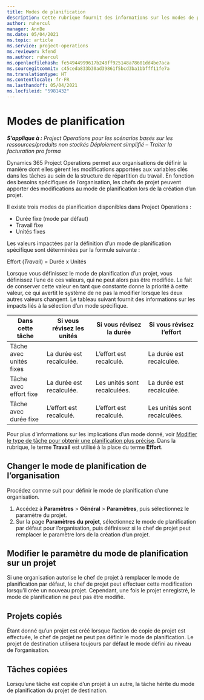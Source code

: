 ```yaml
---
title: Modes de planification
description: Cette rubrique fournit des informations sur les modes de planification.
author: ruhercul
manager: AnnBe
ms.date: 05/04/2021
ms.topic: article
ms.service: project-operations
ms.reviewer: kfend
ms.author: ruhercul
ms.openlocfilehash: fe54944999617b248ff925148a78601dd4be7aca
ms.sourcegitcommit: c45ceda833b30ad39861f5bcd3ba1bbfff11fe7a
ms.translationtype: HT
ms.contentlocale: fr-FR
ms.lasthandoff: 05/04/2021
ms.locfileid: "5981432"
---
```

# <a name="scheduling-modes"></a>Modes de planification

_**S’applique à :** Project Operations pour les scénarios basés sur les ressources/produits non stockés Déploiement simplifié – Traiter la facturation pro forma_


Dynamics 365 Project Operations permet aux organisations de définir la manière dont elles gèrent les modifications apportées aux variables clés dans les tâches au sein de la structure de répartition du travail. En fonction des besoins spécifiques de l’organisation, les chefs de projet peuvent apporter des modifications au mode de planification lors de la création d’un projet.

Il existe trois modes de planification disponibles dans Project Operations :

  - Durée fixe (mode par défaut)
  - Travail fixe
  - Unités fixes

Les valeurs impactées par la définition d’un mode de planification spécifique sont déterminées par la formule suivante :

  Effort (*Travail*) = Durée x Unités

Lorsque vous définissez le mode de planification d’un projet, vous définissez l’une de ces valeurs, qui ne peut alors pas être modifiée. Le fait de conserver cette valeur en tant que constante donne la priorité à cette valeur, ce qui avertit le système de ne pas la modifier lorsque les deux autres valeurs changent. Le tableau suivant fournit des informations sur les impacts liés à la sélection d’un mode spécifique.

| **Dans cette tâche**             | **Si vous révisez les unités**   | **Si vous révisez la durée** | **Si vous révisez l’effort**  |
|----------------------|---------------------------|----------------------------|---------------------------|
| Tâche avec unités fixes     | La durée est recalculée. | L’effort est recalculé.    | La durée est recalculée. |
| Tâche avec effort fixe    | La durée est recalculée. | Les unités sont recalculées.    | La durée est recalculée. |
| Tâche avec durée fixe  | L’effort est recalculé.   | L’effort est recalculé.    | Les unités sont recalculées.   |

Pour plus d’informations sur les implications d’un mode donné, voir [Modifier le type de tâche pour obtenir une planification plus précise](https://support.microsoft.com/en-us/office/change-the-task-type-for-more-accurate-scheduling-b0b969ad-45bc-4e9e-8967-435587548a72). Dans la rubrique, le terme **Travail** est utilisé à la place du terme **Effort**.

## <a name="change-the-organizations-scheduling-mode"></a>Changer le mode de planification de l’organisation

Procédez comme suit pour définir le mode de planification d’une organisation.

1. Accédez à **Paramètres** \> **Général** \> **Paramètres**, puis sélectionnez le paramètre du projet. 
2. Sur la page **Paramètres du projet**, sélectionnez le mode de planification par défaut pour l’organisation, puis définissez si le chef de projet peut remplacer le paramètre lors de la création d’un projet.

## <a name="change-the-scheduling-mode-setting-on-a-project"></a>Modifier le paramètre du mode de planification sur un projet

Si une organisation autorise le chef de projet à remplacer le mode de planification par défaut, le chef de projet peut effectuer cette modification lorsqu’il crée un nouveau projet. Cependant, une fois le projet enregistré, le mode de planification ne peut pas être modifié.

## <a name="copied-projects"></a>Projets copiés

Étant donné qu’un projet est créé lorsque l’action de copie de projet est effectuée, le chef de projet ne peut pas définir le mode de planification. Le projet de destination utilisera toujours par défaut le mode défini au niveau de l’organisation.

## <a name="copied-tasks"></a>Tâches copiées

Lorsqu’une tâche est copiée d’un projet à un autre, la tâche hérite du mode de planification du projet de destination.
